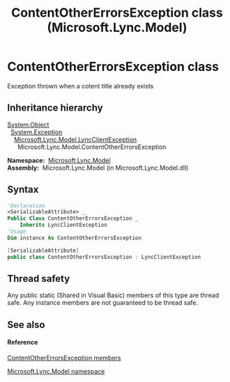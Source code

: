 ﻿---
title: ContentOtherErrorsException class (Microsoft.Lync.Model)
TOCTitle: ContentOtherErrorsException class
ms:assetid: T:Microsoft.Lync.Model.ContentOtherErrorsException_DI_3_UC_OCS14MrefLyncWPF
ms:mtpsurl: https://msdn.microsoft.com/en-us/library/microsoft.lync.model.contentothererrorsexception_di_3_uc_ocs14mreflyncwpf(v=office.15)
ms:contentKeyID: 48597137
ms.date: 07/28/2014
mtps_version: v=office.15
f1_keywords:
- Microsoft.Lync.Model.ContentOtherErrorsException
dev_langs:
- CSharp
- JScript
- VB
- other
---

# ContentOtherErrorsException class

Exception thrown when a cotent title already exists

## Inheritance hierarchy

[System.Object](http://msdn2.microsoft.com/en-us/library/e5kfa45b)  
  [System.Exception](http://msdn2.microsoft.com/en-us/library/c18k6c59)  
    [Microsoft.Lync.Model.LyncClientException](lyncclientexception-class-microsoft-lync-model_2.md)  
      Microsoft.Lync.Model.ContentOtherErrorsException  

**Namespace:**  [Microsoft.Lync.Model](microsoft-lync-model-namespace_2.md)  
**Assembly:**  Microsoft.Lync.Model (in Microsoft.Lync.Model.dll)

## Syntax

``` vb
'Declaration
<SerializableAttribute> _
Public Class ContentOtherErrorsException _
    Inherits LyncClientException
'Usage
Dim instance As ContentOtherErrorsException
```

``` csharp
[SerializableAttribute]
public class ContentOtherErrorsException : LyncClientException
```

## Thread safety

Any public static (Shared in Visual Basic) members of this type are thread safe. Any instance members are not guaranteed to be thread safe.

## See also

#### Reference

[ContentOtherErrorsException members](contentothererrorsexception-members-microsoft-lync-model_2.md)

[Microsoft.Lync.Model namespace](microsoft-lync-model-namespace_2.md)

